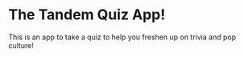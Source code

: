 # The Tandem Quiz App!
This is an app to take a quiz to help you freshen up on trivia and pop culture!
